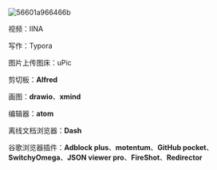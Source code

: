 ![56601a966466b](https://cdn.jsdelivr.net/gh/haoyutc/cos@main/uPic/20210609/56601a966466b.jpg)

视频：IINA



写作：Typora



图片上传图床：uPic



剪切板：**Alfred**



画图：**drawio**、**xmind**



编辑器：**atom**



离线文档浏览器：**Dash**



谷歌浏览器插件：**Adblock plus**、**motentum**、**GitHub pocket**、**SwitchyOmega**、**JSON viewer pro**、**FireShot**、**Redirector**